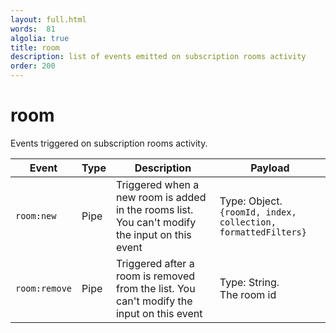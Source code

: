 ```yaml
---
layout: full.html
words:  81
algolia: true
title: room
description: list of events emitted on subscription rooms activity
order: 200
---
```


# room

Events triggered on subscription rooms activity.

| Event | Type | Description | Payload |
|-------|------|-------------|---------|
| `room:new` | Pipe | Triggered when a new room is added in the rooms list. You can't modify the input on this event | Type: Object. <br> `{roomId, index, collection, formattedFilters}` |
| `room:remove` | Pipe | Triggered after a room is removed from the list. You can't modify the input on this event | Type: String.<br> The room id |
